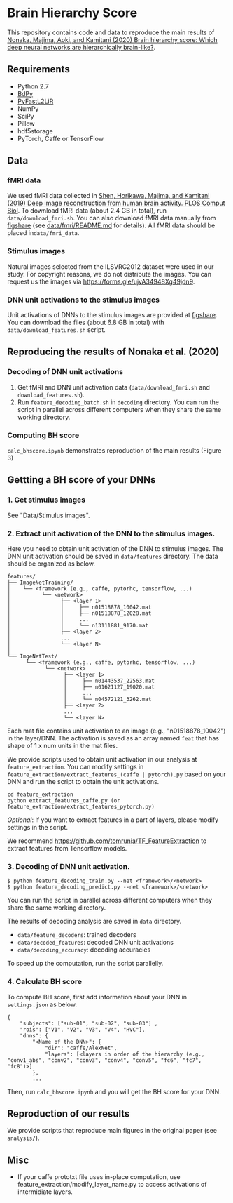 # Brain Hierarchy Score

This repository contains code and data to reproduce the main results of [Nonaka, Majima, Aoki, and Kamitani (2020) Brain hierarchy score: Which deep neural networks are hierarchically brain-like?](https://www.biorxiv.org/content/10.1101/2020.07.22.216713).

## Requirements

* Python 2.7
* [BdPy](https://github.com/KamitaniLab/bdpy)
* [PyFastL2LiR](https://github.com/KamitaniLab/PyFastL2LiR)
* NumPy
* SciPy
* Pillow
* hdf5storage
* PyTorch, Caffe or TensorFlow

## Data

### fMRI data

We used fMRI data collected in [Shen, Horikawa, Majima, and Kamitani (2019) Deep image reconstruction from human brain activity. PLOS Comput Biol](https://journals.plos.org/ploscompbiol/article?id=10.1371/journal.pcbi.1006633).
To download fMRI data (about 2.4 GB in total), run `data/download_fmri.sh`.
You can also download fMRI data manually from [figshare](https://figshare.com/articles/Deep_Image_Reconstruction/7033577) (see [data/fmri/README.md](data/fmri/README.md) for details).
All fMRI data should be placed in`data/fmri_data`.

### Stimulus images

Natural images selected from the ILSVRC2012 dataset were used in our study.
For copyright reasons, we do not distribute the images.
You can request us the images via <https://forms.gle/ujvA34948Xg49jdn9>.

### DNN unit activations to the stimulus images

Unit activations of DNNs to the stimulus images are provided at [figshare](https://figshare.com/articles/dataset/The_Brain_Hierarchy_Score/12401168).
You can download the files (about 6.8 GB in total) with `data/download_features.sh` script.

## Reproducing the results of Nonaka et al. (2020)

### Decoding of DNN unit activations

1. Get fMRI and DNN unit activation data (`data/download_fmri.sh` and `download_features.sh`).
2. Run `feature_decoding_batch.sh` in `decoding` directory. You can run the script in parallel across different computers when they share the same working directory.

### Computing BH score

`calc_bhscore.ipynb` demonstrates reproduction of the main results (Figure 3)

## Gettting a BH score of your DNNs

### 1. Get stimulus images

See "Data/Stimulus images".

### 2. Extract unit activation of the DNN to the stimulus images.

Here you need to obtain unit activation of the DNN to stimulus images.
The DNN unit activation should be saved in `data/features` directory.
The data should be organized as below.

```
features/
├── ImageNetTraining/
│    └── <framework (e.g., caffe, pytorhc, tensorflow, ...)
│          └── <network>
│                ├── <layer 1>
│                │     ├── n01518878_10042.mat
│                │     ├── n01518878_12028.mat
│                │     ...
│                │     └── n13111881_9170.mat
│                ├── <layer 2>
│                ...
│                └── <layer N>
│
└── ImgeNetTest/
      └── <framework (e.g., caffe, pytorhc, tensorflow, ...)
            └── <network>
                  ├── <layer 1>
                  │     ├── n01443537_22563.mat
                  │     ├── n01621127_19020.mat
                  │     ...
                  │     └── n04572121_3262.mat
                  ├── <layer 2>
                  ...
                  └── <layer N>
```

Each mat file contains unit activation to an image (e.g., "n01518878_10042") in the layer/DNN.
The activation is saved as an array named `feat` that has shape of 1 x num units in the mat files.

We provide scripts used to obtain unit activation in our analysis at `feature_extraction`.
You can modify settings in `feature_extraction/extract_features_(caffe | pytorch).py` based on your DNN and run the script to obtain the unit activations.

```
cd feature_extraction
python extract_features_caffe.py (or feature_extraction/extract_features_pytorch.py)
```

*Optional*: If you want to extract features in a part of layers, please modify settings in the script.

We recommend <https://github.com/tomrunia/TF_FeatureExtraction> to extract features from Tensorflow models.

### 3. Decoding of DNN unit activation.

``` shell
$ python feature_decoding_train.py --net <framework>/<network>
$ python feature_decoding_predict.py --net <framework>/<network>
```

You can run the script in parallel across different computers when they share the same working directory.

The results of decoding analysis are saved in `data` directory.

- `data/feature_decoders`: trained decoders
- `data/decoded_features`: decoded DNN unit activations
- `data/decoding_accuracy`: decoding accuracies

To speed up the computation, run the script parallelly. 

### 4. Calculate BH score

To compute BH score, first add information about your DNN in `settings.json` as below.

```
{
    "subjects": ["sub-01", "sub-02", "sub-03"] ,
    "rois": ["V1", "V2", "V3", "V4", "HVC"],
    "dnns": {
        "<Name of the DNN>": {
            "dir": "caffe/AlexNet",
            "layers": [<layers in order of the hierarchy (e.g., "conv1_abs", "conv2", "conv3", "conv4", "conv5", "fc6", "fc7", "fc8")>]
        },
        ...
```

Then, run `calc_bhscore.ipynb` and you will get the BH score for your DNN.

## Reproduction of our results

We provide scripts that reproduce main figures in the original paper (see `analysis/`). 

## Misc

* If your caffe prototxt file uses in-place computation, use feature_extraction/modify_layer_name.py to access activations of intermidiate layers. 
